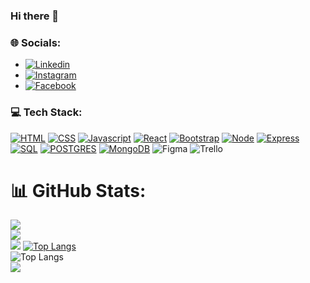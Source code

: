 ### Hi there 👋

### 🌐 Socials:

* [![Linkedin][Linkedin]][Linkedin-url] 
* [![Instagram][Instagram]][Instagram-url] 
* [![Facebook][Facebook]][Facebook-url] 


### 💻 Tech Stack:


[![HTML][HTML]][HTML-url] [![CSS][CSS]][CSS-url] [![Javascript][Javascript]][Javascript-url] [![React][React.js]][React-url] [![Bootstrap][Bootstrap.com]][Bootstrap-url] [![Node][Node]][Node-url] [![Express][Express]][Express-url] [![SQL][SQL]][SQL-url] [![POSTGRES][Postgres]][Postgres-url] [![MongoDB][MongoDB]][MongoDB-url]  ![Figma](https://img.shields.io/badge/figma-%23F24E1E.svg?style=for-the-badge&logo=figma&logoColor=white) 
![Trello](https://img.shields.io/badge/Trello-%23026AA7.svg?style=for-the-badge&logo=Trello&logoColor=white)


# 📊 GitHub Stats:
![](https://github-readme-stats.vercel.app/api?username=Nizami9&theme=dark&hide_border=false&include_all_commits=true&count_private=true)<br/>
![](https://github-readme-streak-stats.herokuapp.com/?user=Nizami9&theme=dark&hide_border=false)<br/>
![](https://github-readme-stats.vercel.app/api/top-langs/?username=nizami9&theme=dark&hide_border=false&layout=compact)
[![Top Langs](https://github-readme-stats.vercel.app/api/top-langs/?username=Nizami9&layout=compact)](https://github.com/Nizami9/github-readme-stats)<br/>
![Top Langs](https://github-readme-stats.vercel.app/api/top-langs/?username=Nizami9&theme=tokyonight)<br/>
![](https://visitor-badge.laobi.icu/badge?page_id=Nizami9)



<!-- MARKDOWN LINKS & IMAGES -->
<!-- https://www.markdownguide.org/basic-syntax/#reference-style-links -->
[contributors-shield]: https://img.shields.io/github/contributors/othneildrew/Best-README-Template.svg?style=for-the-badge
[contributors-url]: https://github.com/othneildrew/Best-README-Template/graphs/contributors
[forks-shield]: https://img.shields.io/github/forks/othneildrew/Best-README-Template.svg?style=for-the-badge
[forks-url]: https://github.com/othneildrew/Best-README-Template/network/members
[stars-shield]: https://img.shields.io/github/stars/othneildrew/Best-README-Template.svg?style=for-the-badge
[stars-url]: https://github.com/othneildrew/Best-README-Template/stargazers
[issues-shield]: https://img.shields.io/github/issues/othneildrew/Best-README-Template.svg?style=for-the-badge
[issues-url]: https://github.com/othneildrew/Best-README-Template/issues
[license-shield]: https://img.shields.io/github/license/othneildrew/Best-README-Template.svg?style=for-the-badge
[license-url]: https://github.com/othneildrew/Best-README-Template/blob/master/LICENSE.txt
[linkedin-shield]: https://img.shields.io/badge/-LinkedIn-black.svg?style=for-the-badge&logo=linkedin&colorB=555
[product-screenshot]: images/screenshot.png
[React.js]: https://img.shields.io/badge/React-20232A?style=for-the-badge&logo=react&logoColor=61DAFB
[React-url]: https://reactjs.org/
[Bootstrap.com]: https://img.shields.io/badge/Bootstrap-563D7C?style=for-the-badge&logo=bootstrap&logoColor=white
[Bootstrap-url]: https://getbootstrap.com
[Node]: https://img.shields.io/badge/node.js-6DA55F?style=for-the-badge&logo=node.js&logoColor=white
[Node-url]: http://nodejs.org/
[HTML]: https://img.shields.io/badge/html5-%23E34F26.svg?style=for-the-badge&logo=html5&logoColor=white
[HTML-url]: https://www.mysql.com
[CSS]: https://img.shields.io/badge/css3-%231572B6.svg?style=for-the-badge&logo=css3&logoColor=white
[CSS-url]: https://www.mysql.com
[Javascript]: https://img.shields.io/badge/javascript-%23323330.svg?style=for-the-badge&logo=javascript&logoColor=%23F7DF1E
[Javascript-url]: https://www.javascript.com
[Express]: https://img.shields.io/badge/express-20232A?style=for-the-badge&logo=express&logoColor=61DAFB
[Express-url]: https://www.javascript.com
[SQL]: https://img.shields.io/badge/mysql-%2300f.svg?style=for-the-badge&logo=mysql&logoColor=white
[SQL-url]: https://www.javascript.com
[Postgres]: https://img.shields.io/badge/postgres-%23316192.svg?style=for-the-badge&logo=postgresql&logoColor=white
[Postgres-url]: https://www.javascript.com
[MongoDB]: https://img.shields.io/badge/MongoDB-%234ea94b.svg?style=for-the-badge&logo=mongodb&logoColor=white
[MongoDB-url]: https://www.javascript.com
[Instagram]: https://img.shields.io/badge/Instagram-%23E4405F.svg?logo=Instagram&logoColor=white
[Instagram-url]: https://www.instagram.com/nizami_sov/
[Facebook]: https://img.shields.io/badge/Facebook-%230077B5.svg?logo=facebook&logoColor=white
[Facebook-url]: https://www.facebook.com/nizami9suleymanov
[Linkedin]: https://img.shields.io/badge/LinkedIn-%230077B5.svg?logo=linkedin&logoColor=white
[Linkedin-url]: https://www.linkedin.com/in/nizamisuleymanov/ 
